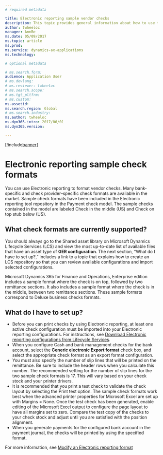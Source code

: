 ```yaml
---
# required metadata

title: Electronic reporting sample vendor checks
description: This topic provides general information about how to use the Electronic reporting sample check formats.
author: twheeloc
manager: AnnBe
ms.date: 05/09/2017
ms.topic: article
ms.prod: 
ms.service: dynamics-ax-applications
ms.technology: 

# optional metadata

# ms.search.form: 
audience: Application User
# ms.devlang: 
# ms.reviewer: twheeloc 
# ms.search.scope: 
# ms.tgt_pltfrm: 
# ms.custom: 
ms.assetid: 
ms.search.region: Global 
# ms.search.industry: 
ms.author: twheeloc
ms.dyn365.intro: 2017/06/01
ms.dyn365.version:

---
```


[!include[banner](../includes/banner.md)]

# Electronic reporting sample check formats

You can use Electronic reporting to format vendor checks. Many bank-specific and check provider–specific check formats are available in the market. Sample check formats have been included in the Electronic reporting tool repository in the Payment check model. The sample checks contained in the model are labeled Check in the middle (US) and Check on top stub below (US). 

## What check formats are currently supported?

You should always go to the Shared asset library on Microsoft Dynamics Lifecycle Services (LCS) and view the most up-to-date list of available files that have an asset type of **GER configuration**. The next section, “What do I have to set up?,” includes a link to a topic that explains how to create an LCS repository so that you can review available configurations and import selected configurations.

Microsoft Dynamics 365 for Finance and Operations, Enterprise edition includes a sample format where the check is on top, followed by two remittance sections. It also includes a sample format where the check is in the middle, between two remittance sections. These sample formats correspond to Deluxe business checks formats.

## What do I have to set up?

- Before you can print checks by using Electronic reporting, at least one active check configuration must be imported into your Electronic reporting configurations. For instructions, see [Download Electronic reporting configurations from Lifecycle Services](/dev-itpro/analytics/download-electronic-reporting-configuration-lcs.md).
- When you configure Cash and bank management checks for the bank account, select the **Generic electronic Export format** check box, and select the appropriate check format as an export format configuration.
- You must also specify the number of slip lines that will be printed on the remittance. Be sure to include the header rows when you calculate this number. The recommended setting for the number of slip lines for the two sample check formats is 17. This will vary based on your check stock and your printer drivers.
- It is recommended that you print a test check to validate the check layout by selecting the Print test option. The sample check formats work best when the advanced printer properties for Microsoft Excel are set up with Margins = None. Once the test check has been generated, enable editing of the Microsoft Excel output to configure the page layout to have all margins set to zero. Compare the test copy of the checks to your check stock and adjust until you are satisfied with the position alignment.
- When you generate payments for the configured bank account in the payment journal, the checks will be printed by using the specified format.

For more information, see [Modify an Electronic reporting format](dev-itpro/analytics/modify-electronic-reporting-format-reapply-excel-template.md)
